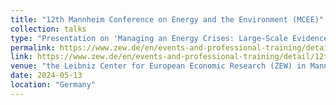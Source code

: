 ```yaml
---
title: "12th Mannheim Conference on Energy and the Environment (MCEE)"
collection: talks
type: "Presentation on 'Managing an Energy Crises: Large-Scale Evidence of Residential Natural Gas Savings Through Financial Rewards'"
permalink: https://www.zew.de/en/events-and-professional-training/detail/12th-mannheim-conference-on-energy-and-the-environment/4291?cHash=a1aff949e437b8febacdf45385c1a705
link: https://www.zew.de/en/events-and-professional-training/detail/12th-mannheim-conference-on-energy-and-the-environment/4291?cHash=a1aff949e437b8febacdf45385c1a705
venue: "the Leibniz Center for European Economic Research (ZEW) in Mannheim"
date: 2024-05-13
location: "Germany"
---
```

